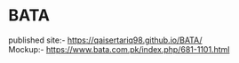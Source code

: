# BATA
published site:- https://qaisertariq98.github.io/BATA/
<br>
 Mockup:-
 https://www.bata.com.pk/index.php/681-1101.html
